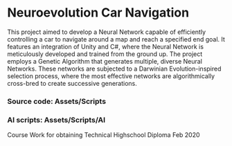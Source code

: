 # Neuroevolution Car Navigation

This project aimed to develop a Neural Network capable of efficiently controlling a car to navigate around a map and reach a specified end goal. It features an integration of Unity and C#, where the Neural Network is meticulously developed and trained from the ground up. The project employs a Genetic Algorithm that generates multiple, diverse Neural Networks. These networks are subjected to a Darwinian Evolution-inspired selection process, where the most effective networks are algorithmically cross-bred to create successive generations.

### Source code: Assets/Scripts
### AI scripts: Assets/Scripts/AI

Course Work for obtaining Technical Highschool Diploma
Feb 2020

